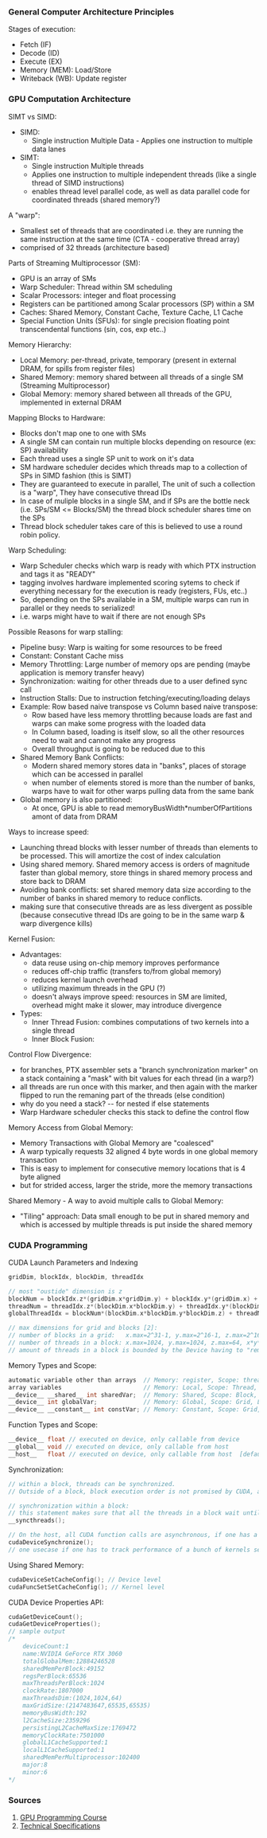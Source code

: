 ### General Computer Architecture Principles  

Stages of execution: 
- Fetch (IF) 
- Decode (ID) 
- Execute (EX) 
- Memory (MEM): Load/Store 
- Writeback (WB): Update register 

### GPU Computation Architecture 

SIMT vs SIMD: 
- SIMD: 
    - Single instruction Multiple Data - Applies one instruction to multiple data lanes 
- SIMT: 
    - Single instruction Multiple threads
    - Applies one instruction to multiple independent threads (like a single thread of SIMD instructions)
    - enables thread level parallel code, as well as data parallel code for coordinated threads (shared memory?)

A "warp": 
- Smallest set of threads that are coordinated i.e. they are running the same instruction at the same time (CTA - cooperative thread array)
- comprised of 32 threads (architecture based)

Parts of Streaming Multiprocessor (SM):
- GPU is an array of SMs
- Warp Scheduler: Thread within SM scheduling 
- Scalar Processors: integer and float processing 
- Registers can be partitioned among Scalar processors (SP) within a SM
- Caches: Shared Memory, Constant Cache, Texture Cache, L1 Cache 
- Special Function Units (SFUs): for single precision floating point transcendental functions (sin, cos, exp etc..)

Memory Hierarchy:
- Local Memory: per-thread, private, temporary (present in external DRAM, for spills from register files)
- Shared Memory: memory shared between all threads of a single SM (Streaming Multiprocessor)
- Global Memory: memory shared between all threads of the GPU, implemented in external DRAM 

Mapping Blocks to Hardware: 
- Blocks don't map one to one with SMs
- A single SM can contain run multiple blocks depending on resource (ex: SP) availability 
- Each thread uses a single SP unit to work on it's data
- SM hardware scheduler decides which threads map to a collection of SPs in SIMD fashion (this is SIMT)
- They are guaranteed to execute in parallel, The unit of such a collection is a "warp", They have consecutive thread IDs
- In case of muliple blocks in a single SM, and if SPs are the bottle neck (i.e. SPs/SM <= Blocks/SM) the thread block scheduler shares time on the SPs
- Thread block scheduler takes care of this is believed to use a round robin policy.  

Warp Scheduling:
- Warp Scheduler checks which warp is ready with which PTX instruction and tags it as "READY" 
- tagging involves hardware implemented scoring sytems to check if everything necessary for the execution is ready (registers, FUs, etc..)
- So, depending on the SPs available in a SM, multiple warps can run in parallel or they needs to serialized! 
- i.e. warps might have to wait if there are not enough SPs

Possible Reasons for warp stalling: 
- Pipeline busy: Warp is waiting for some resources to be freed 
- Constant: Constant Cache miss 
- Memory Throttling: Large number of memory ops are pending (maybe application is memory transfer heavy)
- Synchronization: waiting for other threads due to a user defined sync call 
- Instruction Stalls: Due to instruction fetching/executing/loading delays
- Example: Row based naive transpose vs Column based naive transpose:
    - Row based have less memory throttling because loads are fast and warps can make some progress with the loaded data
    - In Column based, loading is itself slow, so all the other resources need to wait and cannot make any progress 
    - Overall throughput is going to be reduced due to this  
- Shared Memory Bank Conflicts: 
    - Modern shared memory stores data in "banks", places of storage which can be accessed in parallel
    - when number of elements stored is more than the number of banks, warps have to wait for other warps pulling data from the same bank 
- Global memory is also partitioned:
    - At once, GPU is able to read memoryBusWidth*numberOfPartitions amont of data from DRAM 

Ways to increase speed: 
- Launching thread blocks with lesser number of threads than elements to be processed. This will amortize the cost of index calculation 
- Using shared memory. Shared memory access is orders of magnitude faster than global memory, store things in shared memory process and store back to DRAM 
- Avoiding bank conflicts: set shared memory data size according to the number of banks in shared memory to reduce conflicts. 
- making sure that consecutive threads are as less divergent as possible (because consecutive thread IDs are going to be in the same warp & warp divergence kills)

Kernel Fusion:
- Advantages: 
    - data reuse using on-chip memory improves performance 
    - reduces off-chip traffic (transfers to/from global memory)
    - reduces kernel launch overhead 
    - utilizing maximum threads in the GPU (?)
    - doesn't always improve speed: resources in SM are limited, overhead might make it slower, may introduce divergence 
- Types: 
    - Inner Thread Fusion: combines computations of two kernels into a single thread 
    - Inner Block Fusion: 

Control Flow Divergence: 
- for branches, PTX assembler sets a "branch synchronization marker" on a stack containing a "mask" with bit values for each thread (in a warp?)
- all threads are run once with this marker, and then again with the marker flipped to run the remaning part of the threads (else condition) 
- why do you need a stack? -- for nested if else statements 
- Warp Hardware scheduler checks this stack to define the control flow 

Memory Access from Global Memory:
- Memory Transactions with Global Memory are "coalesced" 
- A warp typically requests 32 aligned 4 byte words in one global memory transaction 
- This is easy to implement for consecutive memory locations that is 4 byte aligned 
- but for strided access, larger the stride, more the memory transactions 

Shared Memory - A way to avoid multiple calls to Global Memory:
- "Tiling" approach: Data small enough to be put in shared memory and which is accessed by multiple threads is put inside the shared memory 


### CUDA Programming 

CUDA Launch Parameters and Indexing 
```C
gridDim, blockIdx, blockDim, threadIdx 

// most "oustide" dimension is z 
blockNum = blockIdx.z*(gridDim.x*gridDim.y) + blockIdx.y*(gridDim.x) + blockIdx.x; 
threadNum = threadIdx.z*(blockDim.x*blockDim.y) + threadIdx.y*(blockDim.x) + threadIdx.x; 
globalThreadIdx = blockNum*(blockDim.x*blockDim.y*blockDim.z) + threadNum; 

// max dimensions for grid and blocks [2]: 
// number of blocks in a grid:   x.max=2^31-1, y.max=2^16-1, z.max=2^16-1 
// number of threads in a block: x.max=1024, y.max=1024, z.max=64, x*y*z <= 1024 
// amount of threads in a block is bounded by the Device having to "remember" the context for all (1024) threads, also SPs available inside the SM 
``` 

Memory Types and Scope: 
```C
automatic variable other than arrays  // Memory: register, Scope: thread, Lifetime: Kernel
array variables                       // Memory: Local, Scope: Thread, Lifetime: Kernel [NOTE: Local here is far away in DRAM!]
__device__ __shared__ int sharedVar;  // Memory: Shared, Scope: Block, Lifetime: Kernel 
__device__ int globalVar;             // Memory: Global, Scope: Grid, Lifetime: Application 
__device__ __constant__ int constVar; // Memory: Constant, Scope: Grid, Lifetime: Application 
```

Function Types and Scope:
```C
__device__ float // executed on device, only callable from device   
__global__ void // executed on device, only callable from host 
__host__   float // executed on device, only callable from host  [default for all CUDA functions]

``` 

Synchronization:
```C
// within a block, threads can be synchronized. 
// Outside of a block, block execution order is not promised by CUDA, as well as synchronization 

// synchronization within a block: 
// this statement makes sure that all the threads in a block wait until everyone has reached this stage. 
__syncthreads(); 

// On the host, all CUDA function calls are asynchronous, if one has a need to synchronize this from the host (CPU): 
cudaDeviceSynchronize();  
// one usecase if one has to track performance of a bunch of kernels separately. 
```

Using Shared Memory: 
```C
cudaDeviceSetCacheConfig(); // Device level 
cudaFuncSetSetCacheConfig(); // Kernel level 
```

CUDA Device Properties API: 
```C
cudaGetDeviceCount(); 
cudaGetDeviceProperties(); 
// sample output 
/* 
    deviceCount:1
    name:NVIDIA GeForce RTX 3060
    totalGlobalMem:12884246528
    sharedMemPerBlock:49152
    regsPerBlock:65536
    maxThreadsPerBlock:1024
    clockRate:1807000
    maxThreadsDim:(1024,1024,64)
    maxGridSize:(2147483647,65535,65535)
    memoryBusWidth:192
    l2CacheSize:2359296
    persistingL2CacheMaxSize:1769472
    memoryClockRate:7501000
    globalL1CacheSupported:1
    localL1CacheSupported:1
    sharedMemPerMultiprocessor:102400
    major:8
    minor:6
*/ 
```

### Sources
1. [GPU Programming Course](https://www.youtube.com/playlist?list=PLbRMhDVUMngfj_NXI7jqMYLnhcRhRKAGq)
2. [Technical Specifications](https://docs.nvidia.com/cuda/cuda-c-programming-guide/index.html#features-and-technical-specifications)
